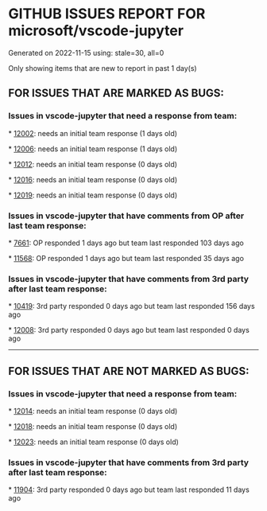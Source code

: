 
# GITHUB ISSUES REPORT FOR microsoft/vscode-jupyter


Generated on 2022-11-15 using: stale=30, all=0


Only showing items that are new to report in past 1 day(s)


## FOR ISSUES THAT ARE MARKED AS BUGS:


### Issues in vscode-jupyter that need a response from team:


\* [12002](https://github.com/microsoft/vscode-jupyter/issues/12002 "Data viewer: PeriodIndex displayed as [object Object]"): needs an initial team response (1 days old)

\* [12006](https://github.com/microsoft/vscode-jupyter/issues/12006 "Test failure: Interactive Window Debugging @debugger"): needs an initial team response (1 days old)

\* [12012](https://github.com/microsoft/vscode-jupyter/issues/12012 "Clear output button disabled even if cell execution counts are not empty"): needs an initial team response (0 days old)

\* [12016](https://github.com/microsoft/vscode-jupyter/issues/12016 "Confusing layering in extension-side/plotView"): needs an initial team response (0 days old)

\* [12019](https://github.com/microsoft/vscode-jupyter/issues/12019 "javascript: import / require statements break vscode code analysis"): needs an initial team response (0 days old)

### Issues in vscode-jupyter that have comments from OP after last team response:


\* [7661](https://github.com/microsoft/vscode-jupyter/issues/7661 "Remove Interrupt buttons and commands from Jupyter"): OP responded 1 days ago but team last responded 103 days ago

\* [11568](https://github.com/microsoft/vscode-jupyter/issues/11568 "Jupyter in vscode run very slow in Macbook air m1"): OP responded 1 days ago but team last responded 35 days ago

### Issues in vscode-jupyter that have comments from 3rd party after last team response:


\* [10419](https://github.com/microsoft/vscode-jupyter/issues/10419 "Random files appearing in my trash bin everytime I open a Jupyter notebook"): 3rd party responded 0 days ago but team last responded 156 days ago

\* [12008](https://github.com/microsoft/vscode-jupyter/issues/12008 "Long DI planning"): 3rd party responded 0 days ago but team last responded 0 days ago

---

## FOR ISSUES THAT ARE NOT MARKED AS BUGS:


### Issues in vscode-jupyter that need a response from team:


\* [12014](https://github.com/microsoft/vscode-jupyter/issues/12014 "Flaky tests make contribution more difficult and are a project health concern"): needs an initial team response (0 days old)

\* [12018](https://github.com/microsoft/vscode-jupyter/issues/12018 "Avoid using innerHTML in error-renderer"): needs an initial team response (0 days old)

\* [12023](https://github.com/microsoft/vscode-jupyter/issues/12023 "Why do we use msrCrypto?"): needs an initial team response (0 days old)

### Issues in vscode-jupyter that have comments from 3rd party after last team response:


\* [11904](https://github.com/microsoft/vscode-jupyter/issues/11904 "Kernel Picker Plan"): 3rd party responded 0 days ago but team last responded 11 days ago
